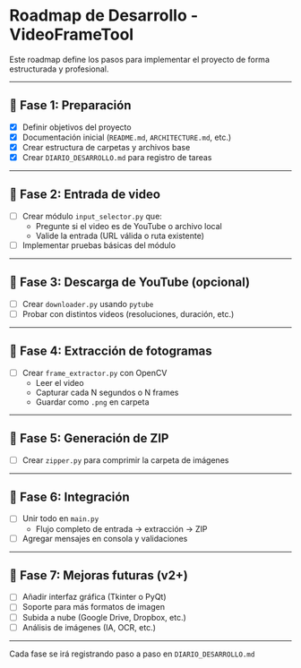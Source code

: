 # Roadmap de Desarrollo - VideoFrameTool

Este roadmap define los pasos para implementar el proyecto de forma estructurada y profesional.

---

## 🔹 Fase 1: Preparación
- [x] Definir objetivos del proyecto
- [x] Documentación inicial (`README.md`, `ARCHITECTURE.md`, etc.)
- [x] Crear estructura de carpetas y archivos base
- [x] Crear `DIARIO_DESARROLLO.md` para registro de tareas

---

## 🔹 Fase 2: Entrada de video
- [ ] Crear módulo `input_selector.py` que:
  - Pregunte si el video es de YouTube o archivo local
  - Valide la entrada (URL válida o ruta existente)
- [ ] Implementar pruebas básicas del módulo

---

## 🔹 Fase 3: Descarga de YouTube (opcional)
- [ ] Crear `downloader.py` usando `pytube`
- [ ] Probar con distintos videos (resoluciones, duración, etc.)

---

## 🔹 Fase 4: Extracción de fotogramas
- [ ] Crear `frame_extractor.py` con OpenCV
  - Leer el video
  - Capturar cada N segundos o N frames
  - Guardar como `.png` en carpeta

---

## 🔹 Fase 5: Generación de ZIP
- [ ] Crear `zipper.py` para comprimir la carpeta de imágenes

---

## 🔹 Fase 6: Integración
- [ ] Unir todo en `main.py`
  - Flujo completo de entrada → extracción → ZIP
- [ ] Agregar mensajes en consola y validaciones

---

## 🔹 Fase 7: Mejoras futuras (v2+)
- [ ] Añadir interfaz gráfica (Tkinter o PyQt)
- [ ] Soporte para más formatos de imagen
- [ ] Subida a nube (Google Drive, Dropbox, etc.)
- [ ] Análisis de imágenes (IA, OCR, etc.)

---

Cada fase se irá registrando paso a paso en `DIARIO_DESARROLLO.md`
